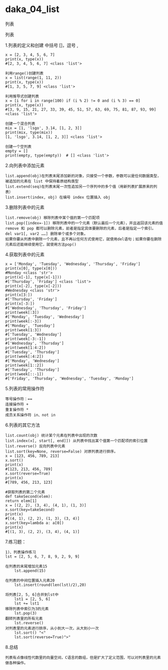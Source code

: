 # daka_04_list

列表

列表

1.列表的定义和创建
    中括号 []，逗号 ,
  
    x = [2, 3, 4, 5, 6, 7]
    print(x, type(x))
    #[2, 3, 4, 5, 6, 7] <class 'list'>
  
    利用range()创建列表
    x = list(range(1, 11, 2))
    print(x, type(x))
    #[1, 3, 5, 7, 9] <class 'list'>
    
    利用推导式创建列表
    x = [i for i in range(100) if (i % 2) != 0 and (i % 3) == 0]
    print(x, type(x))
    #[3, 9, 15, 21, 27, 33, 39, 45, 51, 57, 63, 69, 75, 81, 87, 93, 99] <class 'list'>
  
    创建一个混合列表
    mix = [1, 'lsgo', 3.14, [1, 2, 3]]
    print(mix, type(mix))  
    [1, 'lsgo', 3.14, [1, 2, 3]] <class 'list'>

    创建一个空列表
    empty = []
    print(empty, type(empty))  # [] <class 'list'>
  
2.向列表中添加元素

    list.append(obj)在列表末尾添加新的对象，只接受一个参数，参数可以是任何数据类型，被追加的元素在 list 中保持着原结构类型
    list.extend(seq)在列表末尾一次性追加另一个序列中的多个值（用新列表扩展原来的列表）
    list.insert(index, obj) 在编号 index 位置插入 obj

3.删除列表中的元素

    list.remove(obj) 移除列表中某个值的第一个匹配项
    list.pop([index=-1]) 移除列表中的一个元素（默认最后一个元素），并且返回该元素的值
    remove 和 pop 都可以删除元素，前者是指定具体要删除的元素，后者是指定一个索引。
    del var1[, var2 ……] 删除单个或多个对象。
    如果你要从列表中删除一个元素，且不再以任何方式使用它，就使用del语句；如果你要在删除元素后还能继续使用它，就使用方法pop()
    
 4.获取列表中的元素

    x = ['Monday', 'Tuesday', 'Wednesday', 'Thursday', 'Friday']
    print(x[0], type(x[0]))  
    #Monday <class 'str'>
    print(x[-1], type(x[-1])) 
    #['Thursday', 'Friday'] <class 'list'>
    print(x[-2], type(x[-2]))  
    #Wednesday <class 'str'>
    print(x[3:])  
    #['Thursday', 'Friday']
    print(x[-3:])  
    #['Wednesday', 'Thursday', 'Friday']
    print(week[:3])  
    #['Monday', 'Tuesday', 'Wednesday']
    print(week[:-3])  
    #['Monday', 'Tuesday']
    print(week[1:3])  
    #['Tuesday', 'Wednesday']
    print(week[-3:-1])  
    #['Wednesday', 'Thursday']
    print(week[1:4:2])  
    #['Tuesday', 'Thursday']
    print(week[:4:2])  
    #['Monday', 'Wednesday']
    print(week[1::2])  
    #['Tuesday', 'Thursday']
    print(week[::-1])  
    #['Friday', 'Thursday', 'Wednesday', 'Tuesday', 'Monday']

5.列表的常用操作符

    等号操作符：==
    连接操作符 +
    重复操作符 *
    成员关系操作符 in、not in

6.列表的其它方法

    list.count(obj) 统计某个元素在列表中出现的次数
    list.index(x[, start[, end]]) 从列表中找出某个值第一个匹配项的索引位置
    list.reverse() 反向列表中元素
    list.sort(key=None, reverse=False) 对原列表进行排序。
    x = [123, 456, 789, 213]
    x.sort()
    print(x)
    #[123, 213, 456, 789]
    x.sort(reverse=True)
    print(x)
    #[789, 456, 213, 123]
    
    #获取列表的第二个元素
    def takeSecond(elem):
    return elem[1]
    x = [(2, 2), (3, 4), (4, 1), (1, 3)]
    x.sort(key=takeSecond)
    print(x)
    #[(4, 1), (2, 2), (1, 3), (3, 4)]
    x.sort(key=lambda a: a[0])
    print(x)
    #[(1, 3), (2, 2), (3, 4), (4, 1)]

7.练习题：

    1)、列表操作练习
    lst = [2, 5, 6, 7, 8, 9, 2, 9, 9]

    在列表的末尾增加元素15
        lst.append(15)

    在列表的中间位置插入元素20
        lst.insert(round(len(lst)/2),20)

    将列表[2, 5, 6]合并到lst中
        lst1 = [2, 5, 6]
        lst += lst1
    移除列表中索引为3的元素
        lst.pop(3)
    翻转列表里的所有元素
        lst.reverse()
    对列表里的元素进行排序，从小到大一次，从大到小一次
        lst.sort() "<"
        lst.sort(reverse=True)">"

8.总结

    列表有点像线性代数里的向量空间，C语言的数组，但是扩大了定义范围，可以对列表里的元素做各种操作。
